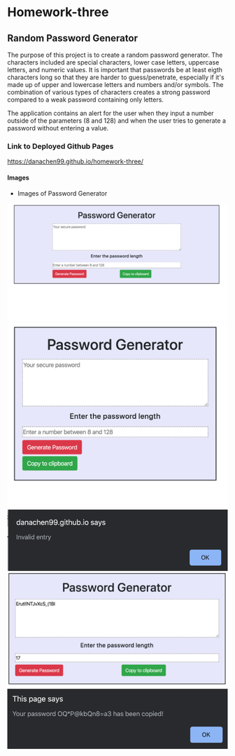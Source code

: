 # Homework-three
## Random Password Generator

The purpose of this project is to create a random password generator. The characters included are special characters, lower case letters, uppercase letters, and numeric values. It is important that passwords be at least eigth characters long so that they are harder to guess/penetrate, especially if it's made up of upper and lowercase letters and numbers and/or symbols. The combination of various types of characters creates a strong password compared to a weak password containing only letters. 

The application contains an alert for the user when they input a number outside of the parameters (8 and 128) and when the user tries to generate a password without entering a value.

### Link to Deployed Github Pages
https://danachen99.github.io/homework-three/ 


#### Images
* Images of Password Generator  

![large screen](./Images/largescreen.png)
![responsive screen](./Images/smallscreen.png)
![invalid alert](./Images/invalid.png)
![password generated](./Images/generatedpass.png)
![password copied to clipboard](./Images/copied.png)